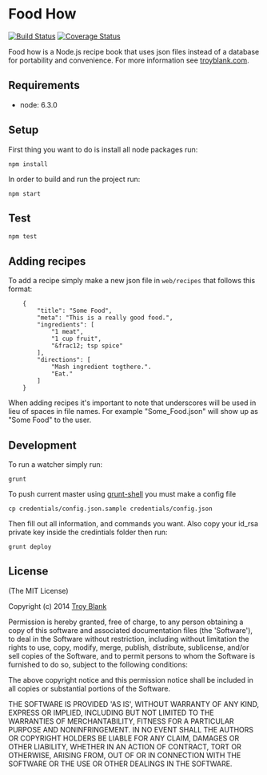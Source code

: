 # Food How

[![Build Status](https://travis-ci.org/troyblank/foodhow.svg?branch=master)](https://travis-ci.org/troyblank/foodhow)
[![Coverage Status](https://coveralls.io/repos/github/troyblank/foodhow/badge.svg?branch=master)](https://coveralls.io/github/troyblank/foodhow?branch=master)

Food how is a Node.js recipe book that uses json files instead of a database for portability and convenience. For more information see [troyblank.com](http://troyblank.com/#portfolio:/specimens/2014/foodHow/ "Food How").

## Requirements

* node: 6.3.0

## Setup
First thing you want to do is install all node packages run:

    npm install

In order to build and run the project run:

    npm start
    
## Test

    npm test

## Adding recipes

To add a recipe simply make a new json file in ```web/recipes``` that follows this format:

        {
            "title": "Some Food",
            "meta": "This is a really good food.",
            "ingredients": [
                "1 meat",
                "1 cup fruit",
                "&frac12; tsp spice"
            ],
            "directions": [
                "Mash ingredient togthere.".
                "Eat."
            ]
        }

When adding recipes it's important to note that underscores will be used in lieu of spaces in file names. For example "Some_Food.json" will show up as "Some Food" to the user.

## Development

To run a watcher simply run:

    grunt
    
To push current master using [grunt-shell](https://www.npmjs.com/package/grunt-shell) you must make a config file

    cp credentials/config.json.sample credentials/config.json
    
Then fill out all information, and commands you want. Also copy your id_rsa private key inside the credintials folder then run:

    grunt deploy

## License

(The MIT License)

Copyright (c) 2014 [Troy Blank](http://www.troyblank.com/#mainNavContent:/contact/ "Troy Blank")

Permission is hereby granted, free of charge, to any person obtaining
a copy of this software and associated documentation files (the
'Software'), to deal in the Software without restriction, including
without limitation the rights to use, copy, modify, merge, publish,
distribute, sublicense, and/or sell copies of the Software, and to
permit persons to whom the Software is furnished to do so, subject to
the following conditions:

The above copyright notice and this permission notice shall be
included in all copies or substantial portions of the Software.

THE SOFTWARE IS PROVIDED 'AS IS', WITHOUT WARRANTY OF ANY KIND,
EXPRESS OR IMPLIED, INCLUDING BUT NOT LIMITED TO THE WARRANTIES OF
MERCHANTABILITY, FITNESS FOR A PARTICULAR PURPOSE AND NONINFRINGEMENT.
IN NO EVENT SHALL THE AUTHORS OR COPYRIGHT HOLDERS BE LIABLE FOR ANY
CLAIM, DAMAGES OR OTHER LIABILITY, WHETHER IN AN ACTION OF CONTRACT,
TORT OR OTHERWISE, ARISING FROM, OUT OF OR IN CONNECTION WITH THE
SOFTWARE OR THE USE OR OTHER DEALINGS IN THE SOFTWARE.
